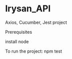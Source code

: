 # Irysan_API

Axios, Cucumber, Jest project

Prerequisites

 install node
 
To run the project: npm test
